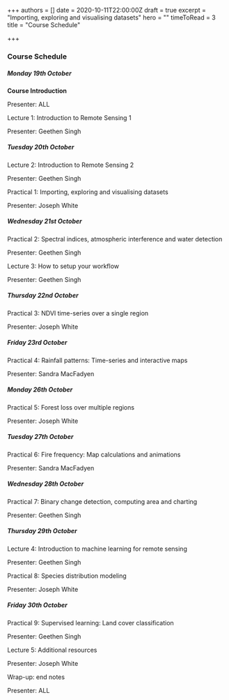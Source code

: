 +++
authors = []
date = 2020-10-11T22:00:00Z
draft = true
excerpt = "Importing, exploring and visualising datasets"
hero = ""
timeToRead = 3
title = "Course Schedule"

+++
### **Course Schedule**

##### **Monday 19th October**

**Course Introduction** 

Presenter: ALL

Lecture 1: Introduction to Remote Sensing 1

Presenter: Geethen Singh

##### **Tuesday 20th October**

Lecture 2: Introduction to Remote Sensing 2

Presenter: Geethen Singh

Practical 1: Importing, exploring and visualising datasets

Presenter: Joseph White

##### **Wednesday 21st October**

Practical 2: Spectral indices, atmospheric interference and water detection

Presenter: Geethen Singh

Lecture 3: How to setup your workflow

Presenter: Geethen Singh 

##### **Thursday 22nd October**

Practical 3: NDVI time-series over a single region

Presenter: Joseph White

##### **Friday 23rd October**

Practical 4: Rainfall patterns: Time-series and interactive maps

Presenter: Sandra MacFadyen

##### **Monday 26th October**

Practical 5: Forest loss over multiple regions

Presenter: Joseph White

##### **Tuesday 27th October**

Practical 6: Fire frequency: Map calculations and animations

Presenter: Sandra MacFadyen

##### **Wednesday 28th October**

Practical 7: Binary change detection, computing area and charting

Presenter: Geethen Singh

##### **Thursday 29th October**

Lecture 4: Introduction to machine learning for remote sensing

Presenter: Geethen Singh

Practical 8: Species distribution modeling

Presenter: Joseph White

##### **Friday 30th October**

Practical 9: Supervised learning: Land cover classification

Presenter: Geethen Singh 

Lecture 5: Additional resources

Presenter: Joseph White

Wrap-up: end notes

Presenter: ALL